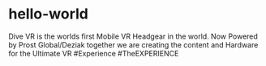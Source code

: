# hello-world
Dive VR is the worlds first Mobile VR Headgear in the world. Now Powered by Prost Global/Deziak together we are creating the content and Hardware for the Ultimate VR #Experience #TheEXPERIENCE
